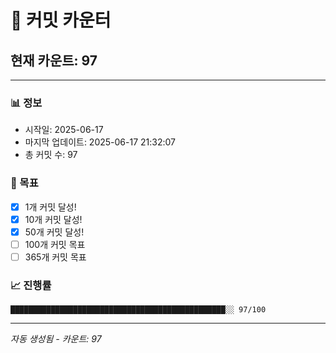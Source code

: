 # 🔢 커밋 카운터

## 현재 카운트: 97

---

### 📊 정보
- 시작일: 2025-06-17
- 마지막 업데이트: 2025-06-17 21:32:07
- 총 커밋 수: 97

### 🎯 목표
- [x] 1개 커밋 달성!
- [x] 10개 커밋 달성!
- [x] 50개 커밋 달성!
- [ ] 100개 커밋 목표
- [ ] 365개 커밋 목표

### 📈 진행률
```
████████████████████████████████████████████████░░ 97/100
```

---
*자동 생성됨 - 카운트: 97*
